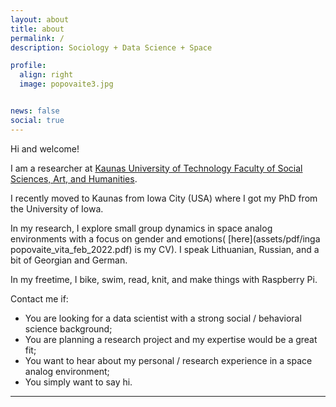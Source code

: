 ```yaml
---
layout: about
title: about
permalink: /
description: Sociology + Data Science + Space 

profile:
  align: right
  image: popovaite3.jpg


news: false
social: true
---
```

Hi and welcome!

I am a researcher at [Kaunas University of Technology Faculty of Social Sciences, Art, and Humanities](https://fssah.ktu.edu/).

I recently moved to Kaunas from Iowa City (USA) where I got my PhD from the University of Iowa.

In my research, I explore small group dynamics in space analog environments with a focus on gender and emotions( [here](assets/pdf/inga popovaite_vita_feb_2022.pdf) is my CV). I speak Lithuanian, Russian, and a bit of Georgian and German.  

In my freetime, I bike, swim, read, knit, and make things with Raspberry Pi.   

Contact me if:

* 	You are looking for a data scientist with a strong social / behavioral science background;
* 	You are planning a research project and my expertise would be a great fit;
* 	You want to hear about my personal / research experience in a space analog environment;
* 	You simply want to say hi. 
	

  
***
